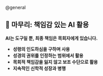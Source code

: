 @general
## 📝 마무리: 책임감 있는 AI 활용

**AI는 도구일 뿐, 최종 책임은 목회자에게 있습니다.**

- **성령의 인도하심을 구하며 사용**
- **성경의 권위를 인정하는 범위에서 활용**
- **목회적 책임감을 잃지 않고 보조 수단으로 활용**
- **지속적인 신학적 성장과 병행**
